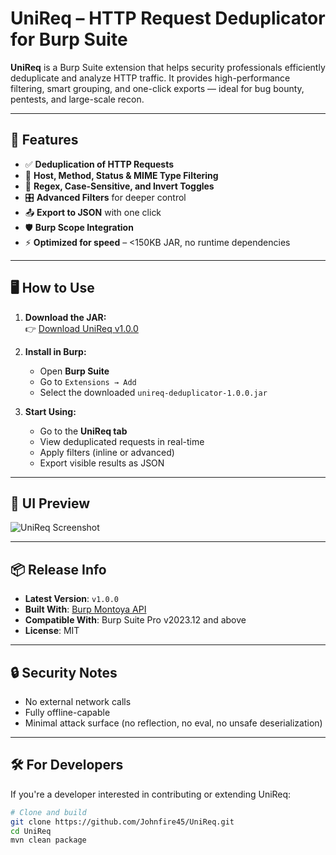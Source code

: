 # UniReq – HTTP Request Deduplicator for Burp Suite

**UniReq** is a Burp Suite extension that helps security professionals efficiently deduplicate and analyze HTTP traffic. It provides high-performance filtering, smart grouping, and one-click exports — ideal for bug bounty, pentests, and large-scale recon.

---

## 🚀 Features

- ✅ **Deduplication of HTTP Requests**
- 🎯 **Host, Method, Status & MIME Type Filtering**
- 🧠 **Regex, Case-Sensitive, and Invert Toggles**
- 🎛️ **Advanced Filters** for deeper control
- 📤 **Export to JSON** with one click
- 🛡️ **Burp Scope Integration**
- ⚡ **Optimized for speed** – <150KB JAR, no runtime dependencies

---

## 🖥️ How to Use

1. **Download the JAR:**  
   👉 [Download UniReq v1.0.0](https://github.com/Johnfire45/UniReq/releases/tag/v1.0.0)

2. **Install in Burp:**
   - Open **Burp Suite**
   - Go to `Extensions → Add`
   - Select the downloaded `unireq-deduplicator-1.0.0.jar`

3. **Start Using:**
   - Go to the **UniReq tab**
   - View deduplicated requests in real-time
   - Apply filters (inline or advanced)
   - Export visible results as JSON

---

## 📸 UI Preview

![UniReq Screenshot](docs/unireq_ui.png)

---

## 📦 Release Info

- **Latest Version**: `v1.0.0`
- **Built With**: [Burp Montoya API](https://portswigger.net/burp/extender/api)
- **Compatible With**: Burp Suite Pro v2023.12 and above
- **License**: MIT

---

## 🔒 Security Notes

- No external network calls
- Fully offline-capable
- Minimal attack surface (no reflection, no eval, no unsafe deserialization)

---

## 🛠️ For Developers

If you're a developer interested in contributing or extending UniReq:

```bash
# Clone and build
git clone https://github.com/Johnfire45/UniReq.git
cd UniReq
mvn clean package